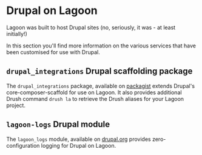 # Drupal on Lagoon

Lagoon was built to host Drupal sites (no, seriously, it was - at least initially!)

In this section you'll find more information on the various services that have been customised for use with Drupal.

## `drupal_integrations` Drupal scaffolding package

The `drupal_integrations` package, available on [packagist](https://packagist.org/packages/amazeeio/drupal_integrations) extends Drupal's core-composer-scaffold for use on Lagoon. It also provides additional Drush command `drush la` to retrieve the Drush aliases for your Lagoon project.

## `lagoon-logs` Drupal module

The `lagoon_logs` module, available on [drupal.org](https://www.drupal.org/project/lagoon_logs) provides zero-configuration logging for Drupal on Lagoon.
